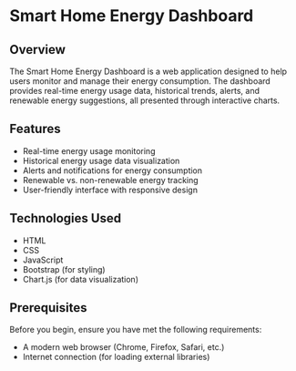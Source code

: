 
# Smart Home Energy Dashboard

## Overview

The Smart Home Energy Dashboard is a web application designed to help users monitor and manage their energy consumption. The dashboard provides real-time energy usage data, historical trends, alerts, and renewable energy suggestions, all presented through interactive charts.

## Features

- Real-time energy usage monitoring
- Historical energy usage data visualization
- Alerts and notifications for energy consumption
- Renewable vs. non-renewable energy tracking
- User-friendly interface with responsive design

## Technologies Used

- HTML
- CSS
- JavaScript
- Bootstrap (for styling)
- Chart.js (for data visualization)

## Prerequisites

Before you begin, ensure you have met the following requirements:

- A modern web browser (Chrome, Firefox, Safari, etc.)
- Internet connection (for loading external libraries)

